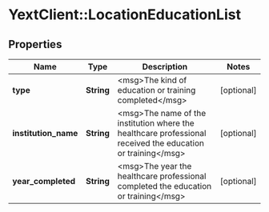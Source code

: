 # YextClient::LocationEducationList

## Properties
Name | Type | Description | Notes
------------ | ------------- | ------------- | -------------
**type** | **String** | &lt;msg&gt;The kind of education or training completed&lt;/msg&gt; | [optional] 
**institution_name** | **String** | &lt;msg&gt;The name of the institution where the healthcare professional received the education or training&lt;/msg&gt; | [optional] 
**year_completed** | **String** | &lt;msg&gt;The year the healthcare professional completed the education or training&lt;/msg&gt; | [optional] 


